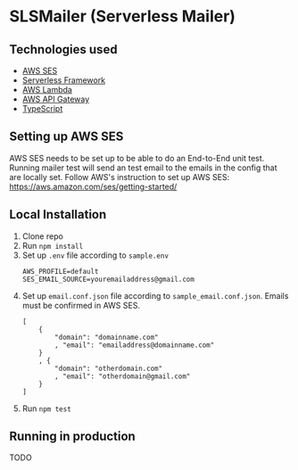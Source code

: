 # SLSMailer (Serverless Mailer)

## Technologies used
- [AWS SES](https://aws.amazon.com/ses/)
- [Serverless Framework](https://serverless.com/)
- [AWS Lambda](https://aws.amazon.com/lambda/)
- [AWS API Gateway](https://aws.amazon.com/api-gateway/)
- [TypeScript](https://www.typescriptlang.org/)

## Setting up AWS SES
AWS SES needs to be set up to be able to do an End-to-End unit test. Running mailer test will send an test email to the emails in the config that are locally set. Follow AWS's instruction to set up AWS SES: https://aws.amazon.com/ses/getting-started/

## Local Installation
1. Clone repo
1. Run `npm install`
1. Set up `.env` file according to `sample.env`
    ```
    AWS_PROFILE=default
    SES_EMAIL_SOURCE=youremailaddress@gmail.com
    ```
1. Set up `email.conf.json` file according to `sample_email.conf.json`. Emails must be confirmed in AWS SES.
    ```
    [
        {
            "domain": "domainname.com"
            , "email": "emailaddress@domainname.com"
        }
        , {
            "domain": "otherdomain.com"
            , "email": "otherdomain@gmail.com"
        }
    ]
    ```
1. Run `npm test`

## Running in production
TODO